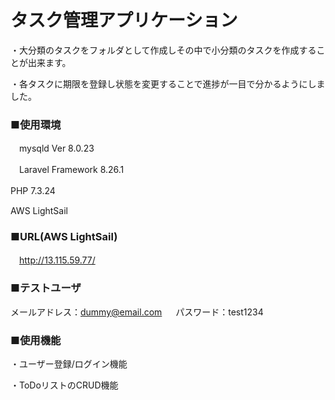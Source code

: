 # タスク管理アプリケーション
 ・大分類のタスクをフォルダとして作成しその中で小分類のタスクを作成することが出来ます。
 
 ・各タスクに期限を登録し状態を変更することで進捗が一目で分かるようにしました。


### ■使用環境
　mysqld  Ver 8.0.23
 
　Laravel Framework 8.26.1
　
 
 PHP 7.3.24
　
 
 AWS LightSail

### ■URL(AWS LightSail)
　http://13.115.59.77/

### ■テストユーザ
  メールアドレス：dummy@email.com
　
  パスワード：test1234

### ■使用機能
  ・ユーザー登録/ログイン機能
 
  ・ToDoリストのCRUD機能
